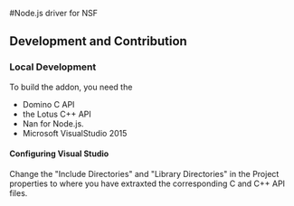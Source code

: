 #Node.js driver for NSF

## Development and Contribution

### Local Development
To build the addon, you need the 
* Domino C API
* the Lotus C++ API 
* Nan for Node.js.
* Microsoft VisualStudio 2015
 
#### Configuring Visual Studio
Change the "Include Directories" and "Library Directories" in the Project properties to where you have extraxted the corresponding C and C++ API files.


